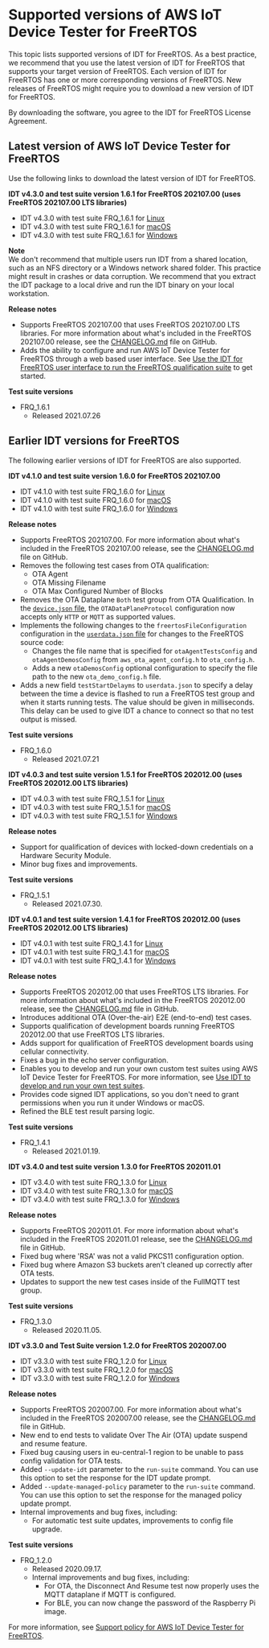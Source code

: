 # Supported versions of AWS IoT Device Tester for FreeRTOS<a name="dev-test-versions-afr"></a>

This topic lists supported versions of IDT for FreeRTOS\. As a best practice, we recommend that you use the latest version of IDT for FreeRTOS that supports your target version of FreeRTOS\. Each version of IDT for FreeRTOS has one or more corresponding versions of FreeRTOS\. New releases of FreeRTOS might require you to download a new version of IDT for FreeRTOS\. 

By downloading the software, you agree to the IDT for FreeRTOS License Agreement\. 

## Latest version of AWS IoT Device Tester for FreeRTOS<a name="idt-latest-version-afr"></a>

Use the following links to download the latest version of IDT for FreeRTOS\.

**IDT v4\.3\.0 and test suite version 1\.6\.1 for FreeRTOS 202107\.00 \(uses FreeRTOS 202107\.00 LTS libraries\)**
+ IDT v4\.3\.0 with test suite FRQ\_1\.6\.1 for [ Linux](https://docs.aws.amazon.com/freertos/latest/userguide/freertos/devicetester_freertos_4.3.0_testsuite_1.6.1_linux.zip)
+ IDT v4\.3\.0 with test suite FRQ\_1\.6\.1 for [ macOS](https://docs.aws.amazon.com/freertos/latest/userguide/freertos/devicetester_freertos_4.3.0_testsuite_1.6.1_mac.zip)
+ IDT v4\.3\.0 with test suite FRQ\_1\.6\.1 for [ Windows](https://docs.aws.amazon.com/freertos/latest/userguide/freertos/devicetester_freertos_4.3.0_testsuite_1.6.1_win.zip)

**Note**  
We don't recommend that multiple users run IDT from a shared location, such as an NFS directory or a Windows network shared folder\. This practice might result in crashes or data corruption\. We recommend that you extract the IDT package to a local drive and run the IDT binary on your local workstation\.

**Release notes**
+ Supports FreeRTOS 202107\.00 that uses FreeRTOS 202107\.00 LTS libraries\. For more information about what's included in the FreeRTOS 202107\.00 release, see the [CHANGELOG\.md](https://github.com/aws/amazon-freertos/blob/202107.00/CHANGELOG.md) file on GitHub\. 
+ Adds the ability to configure and run AWS IoT Device Tester for FreeRTOS through a web based user interface\. See [Use the IDT for FreeRTOS user interface to run the FreeRTOS qualification suite](device-tester-ui.md) to get started\.

**Test suite versions**
+ FRQ\_1\.6\.1
  + Released 2021\.07\.26

## Earlier IDT versions for FreeRTOS<a name="idt-prev-versions-afr"></a>

The following earlier versions of IDT for FreeRTOS are also supported\.

**IDT v4\.1\.0 and test suite version 1\.6\.0 for FreeRTOS 202107\.00**
+ IDT v4\.1\.0 with test suite FRQ\_1\.6\.0 for [ Linux](https://docs.aws.amazon.com/freertos/latest/userguide/freertos/devicetester_freertos_4.1.0_testsuite_1.6.0_linux.zip)
+ IDT v4\.1\.0 with test suite FRQ\_1\.6\.0 for [ macOS](https://docs.aws.amazon.com/freertos/latest/userguide/freertos/devicetester_freertos_4.1.0_testsuite_1.6.0_mac.zip)
+ IDT v4\.1\.0 with test suite FRQ\_1\.6\.0 for [ Windows](https://docs.aws.amazon.com/freertos/latest/userguide/freertos/devicetester_freertos_4.1.0_testsuite_1.6.0_win.zip)

**Release notes**
+ Supports FreeRTOS 202107\.00\. For more information about what's included in the FreeRTOS 202107\.00 release, see the [ CHANGELOG\.md](https://github.com/aws/amazon-freertos/blob/202107.00/CHANGELOG.md) file on GitHub\. 
+ Removes the following test cases from OTA qualification:
  + OTA Agent
  + OTA Missing Filename
  + OTA Max Configured Number of Blocks
+ Removes the OTA Dataplane `Both` test group from OTA Qualification\. In the [`device.json` file](qual-steps.md#cfg-dt-dp), the `OTADataPlaneProtocol` configuration now accepts only `HTTP` or `MQTT` as supported values\.
+ Implements the following changes to the `freertosFileConfiguration` configuration in the [`userdata.json` file](qual-steps.md#cfg-dt-ud) for changes to the FreeRTOS source code:
  + Changes the file name that is specified for `otaAgentTestsConfig` and `otaAgentDemosConfig` from `aws_ota_agent_config.h` to `ota_config.h`\.
  + Adds a new `otaDemosConfig` optional configuration to specify the file path to the new `ota_demo_config.h` file\.
+ Adds a new field `testStartDelayms` to `userdata.json` to specify a delay between the time a device is flashed to run a FreeRTOS test group and when it starts running tests\. The value should be given in milliseconds\. This delay can be used to give IDT a chance to connect so that no test output is missed\.

**Test suite versions**
+ FRQ\_1\.6\.0
  + Released 2021\.07\.21

**IDT v4\.0\.3 and test suite version 1\.5\.1 for FreeRTOS 202012\.00 \(uses FreeRTOS 202012\.00 LTS libraries\)**
+ IDT v4\.0\.3 with test suite FRQ\_1\.5\.1 for [ Linux](https://docs.aws.amazon.com/freertos/latest/userguide/freertos/devicetester_freertos_linux_4.0.3.zip)
+ IDT v4\.0\.3 with test suite FRQ\_1\.5\.1 for [ macOS](https://docs.aws.amazon.com/freertos/latest/userguide/freertos/devicetester_freertos_mac_4.0.3.zip)
+ IDT v4\.0\.3 with test suite FRQ\_1\.5\.1 for [ Windows](https://docs.aws.amazon.com/freertos/latest/userguide/freertos/devicetester_freertos_win_4.0.3.zip)

**Release notes**
+ Support for qualification of devices with locked\-down credentials on a Hardware Security Module\.
+ Minor bug fixes and improvements\.

**Test suite versions**
+ FRQ\_1\.5\.1
  + Released 2021\.07\.30\.

**IDT v4\.0\.1 and test suite version 1\.4\.1 for FreeRTOS 202012\.00 \(uses FreeRTOS 202012\.00 LTS libraries\)**
+ IDT v4\.0\.1 with test suite FRQ\_1\.4\.1 for [ Linux](https://docs.aws.amazon.com/freertos/latest/userguide/freertos/devicetester_freertos_linux_4.0.1.zip)
+ IDT v4\.0\.1 with test suite FRQ\_1\.4\.1 for [ macOS](https://docs.aws.amazon.com/freertos/latest/userguide/freertos/devicetester_freertos_mac_4.0.1.zip)
+ IDT v4\.0\.1 with test suite FRQ\_1\.4\.1 for [ Windows](https://docs.aws.amazon.com/freertos/latest/userguide/freertos/devicetester_freertos_win_4.0.1.zip)

**Release notes**
+ Supports FreeRTOS 202012\.00 that uses FreeRTOS LTS libraries\. For more information about what's included in the FreeRTOS 202012\.00 release, see the [CHANGELOG\.md](https://github.com/aws/amazon-freertos/blob/202012.00/CHANGELOG.md) file in GitHub\.
+ Introduces additional OTA \(Over\-the\-air\) E2E \(end\-to\-end\) test cases\.
+ Supports qualification of development boards running FreeRTOS 202012\.00 that use FreeRTOS LTS libraries\.
+ Adds support for qualification of FreeRTOS development boards using cellular connectivity\.
+ Fixes a bug in the echo server configuration\.
+ Enables you to develop and run your own custom test suites using AWS IoT Device Tester for FreeRTOS\. For more information, see [Use IDT to develop and run your own test suites](idt-custom-tests.md)\.
+ Provides code signed IDT applications, so you don't need to grant permissions when you run it under Windows or macOS\.
+ Refined the BLE test result parsing logic\.

**Test suite versions**
+ FRQ\_1\.4\.1
  + Released 2021\.01\.19\.

**IDT v3\.4\.0 and test suite version 1\.3\.0 for FreeRTOS 202011\.01**
+ IDT v3\.4\.0 with test suite FRQ\_1\.3\.0 for [ Linux](https://docs.aws.amazon.com/freertos/latest/userguide/freertos/devicetester_freertos_linux_3.4.0.zip)
+ IDT v3\.4\.0 with test suite FRQ\_1\.3\.0 for [ macOS](https://docs.aws.amazon.com/freertos/latest/userguide/freertos/devicetester_freertos_mac_3.4.0.zip)
+ IDT v3\.4\.0 with test suite FRQ\_1\.3\.0 for [ Windows](https://docs.aws.amazon.com/freertos/latest/userguide/freertos/devicetester_freertos_win_3.4.0.zip)

**Release notes**
+ Supports FreeRTOS 202011\.01\. For more information about what's included in the FreeRTOS 202011\.01 release, see the [CHANGELOG\.md](https://github.com/aws/amazon-freertos/blob/202011.01/CHANGELOG.md) file in GitHub\.
+ Fixed bug where 'RSA' was not a valid PKCS11 configuration option\.
+ Fixed bug where Amazon S3 buckets aren't cleaned up correctly after OTA tests\.
+ Updates to support the new test cases inside of the FullMQTT test group\.

**Test suite versions**
+ FRQ\_1\.3\.0
  + Released 2020\.11\.05\.

**IDT v3\.3\.0 and Test Suite version 1\.2\.0 for FreeRTOS 202007\.00**
+ IDT v3\.3\.0 with test suite FRQ\_1\.2\.0 for [ Linux](https://docs.aws.amazon.com/freertos/latest/userguide/freertos/devicetester_freertos_linux_3.3.0.zip)
+ IDT v3\.3\.0 with test suite FRQ\_1\.2\.0 for [ macOS](https://docs.aws.amazon.com/freertos/latest/userguide/freertos/devicetester_freertos_mac_3.3.0.zip)
+ IDT v3\.3\.0 with test suite FRQ\_1\.2\.0 for [ Windows](https://docs.aws.amazon.com/freertos/latest/userguide/freertos/devicetester_freertos_win_3.3.0.zip)

**Release notes**
+ Supports FreeRTOS 202007\.00\. For more information about what's included in the FreeRTOS 202007\.00 release, see the [CHANGELOG\.md](https://github.com/aws/amazon-freertos/blob/202007.00/CHANGELOG.md) file in GitHub\.
+ New end to end tests to validate Over The Air \(OTA\) update suspend and resume feature\.
+ Fixed bug causing users in eu\-central\-1 region to be unable to pass config validation for OTA tests\.
+ Added `--update-idt` parameter to the `run-suite` command\. You can use this option to set the response for the IDT update prompt\.
+ Added `--update-managed-policy` parameter to the `run-suite` command\. You can use this option to set the response for the managed policy update prompt\.
+ Internal improvements and bug fixes, including:
  + For automatic test suite updates, improvements to config file upgrade\.

**Test suite versions**
+ FRQ\_1\.2\.0
  + Released 2020\.09\.17\.
  + Internal improvements and bug fixes, including:
    + For OTA, the Disconnect And Resume test now properly uses the MQTT dataplane if MQTT is configured\.
    + For BLE, you can now change the password of the Raspberry Pi image\.

For more information, see [Support policy for AWS IoT Device Tester for FreeRTOS](idt-support-policy.md)\.